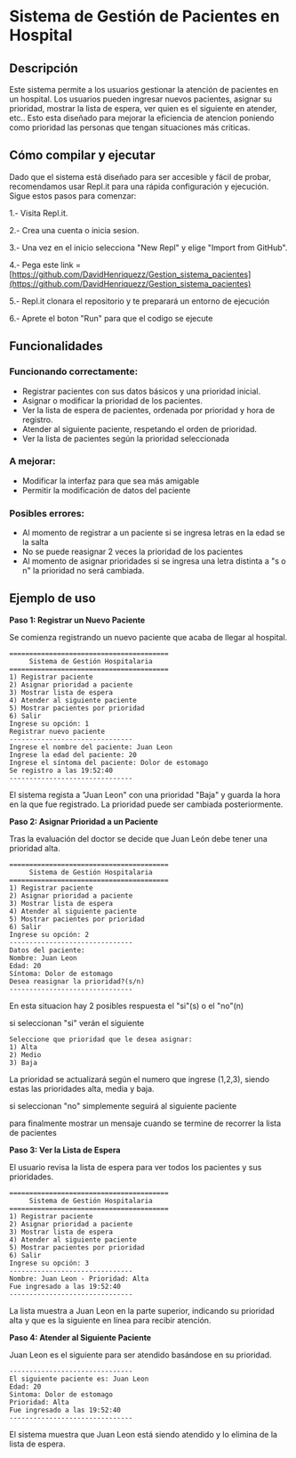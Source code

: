 # Sistema de Gestión de Pacientes en Hospital

## Descripción

Este sistema permite a los usuarios gestionar la atención de pacientes en un hospital. Los usuarios pueden ingresar nuevos pacientes, asignar su prioridad, mostrar la lista de espera, ver quien es el siguiente en atender, etc.. Esto esta diseñado para mejorar la eficiencia de atencion poniendo como prioridad las personas que tengan situaciones más criticas.

## Cómo compilar y ejecutar

Dado que el sistema está diseñado para ser accesible y fácil de probar, recomendamos usar Repl.it para una rápida configuración y ejecución. Sigue estos pasos para comenzar:

1.- Visita Repl.it.

2.- Crea una cuenta o inicia sesion.

3.- Una vez en el inicio selecciona  "New Repl" y elige "Import from GitHub".

4.- Pega este link = [https://github.com/DavidHenriquezz/Gestion_sistema_pacientes](https://github.com/DavidHenriquezz/Gestion_sistema_pacientes)

5.- Repl.it clonara el repositorio y te preparará un entorno de ejecución

6.- Aprete el boton "Run" para que el codigo se ejecute

## Funcionalidades

### Funcionando correctamente:

- Registrar pacientes con sus datos básicos y una prioridad inicial.
- Asignar o modificar la prioridad de los pacientes.
- Ver la lista de espera de pacientes, ordenada por prioridad y hora de registro.
- Atender al siguiente paciente, respetando el orden de prioridad.
- Ver la lista de pacientes según la prioridad seleccionada

### A mejorar:

- Modificar la interfaz para que sea más amigable
- Permitir la modificación de datos del paciente

### Posibles errores:

- Al momento de registrar a un paciente si se ingresa letras en la edad se la salta
- No se puede reasignar 2 veces la prioridad de los pacientes
- Al momento de asignar prioridades si se ingresa una letra distinta a "s o n" la prioridad no será cambiada.
  
## Ejemplo de uso

**Paso 1: Registrar un Nuevo Paciente**

Se comienza registrando un nuevo paciente que acaba de llegar al hospital.
```
========================================
     Sistema de Gestión Hospitalaria
========================================
1) Registrar paciente
2) Asignar prioridad a paciente
3) Mostrar lista de espera
4) Atender al siguiente paciente
5) Mostrar pacientes por prioridad
6) Salir
Ingrese su opción: 1
Registrar nuevo paciente
-------------------------------
Ingrese el nombre del paciente: Juan Leon
Ingrese la edad del paciente: 20
Ingrese el síntoma del paciente: Dolor de estomago
Se registro a las 19:52:40
-------------------------------
```

El sistema regista a "Juan Leon" con una prioridad "Baja" y guarda la hora en la que fue registrado. La prioridad puede ser cambiada posteriormente.

**Paso 2: Asignar Prioridad a un Paciente**

Tras la evaluación del doctor se decide que Juan León debe tener una prioridad alta.

```
========================================
     Sistema de Gestión Hospitalaria
========================================
1) Registrar paciente
2) Asignar prioridad a paciente
3) Mostrar lista de espera
4) Atender al siguiente paciente
5) Mostrar pacientes por prioridad
6) Salir
Ingrese su opción: 2
-------------------------------
Datos del paciente:
Nombre: Juan Leon
Edad: 20
Síntoma: Dolor de estomago
Desea reasignar la prioridad?(s/n)
-------------------------------
```

En esta situacion hay 2 posibles respuesta el "si"(s) o el "no"(n)

si seleccionan "si" verán el siguiente

```
Seleccione que prioridad que le desea asignar:
1) Alta
2) Medio
3) Baja

```
La prioridad se actualizará según el numero que ingrese (1,2,3), siendo estas las prioridades alta, media y baja.

si seleccionan "no" simplemente seguirá al siguiente paciente

para finalmente mostrar un mensaje cuando se termine de recorrer la lista de pacientes

**Paso 3: Ver la Lista de Espera**

El usuario revisa la lista de espera para ver todos los pacientes y sus prioridades.

```
========================================
     Sistema de Gestión Hospitalaria
========================================
1) Registrar paciente
2) Asignar prioridad a paciente
3) Mostrar lista de espera
4) Atender al siguiente paciente
5) Mostrar pacientes por prioridad
6) Salir
Ingrese su opción: 3
-------------------------------
Nombre: Juan Leon - Prioridad: Alta
Fue ingresado a las 19:52:40
-------------------------------
```

La lista muestra a Juan Leon en la parte superior, indicando su prioridad alta y que es la siguiente en línea para recibir atención.

**Paso 4: Atender al Siguiente Paciente**

Juan Leon es el siguiente para ser atendido basándose en su prioridad.

```
-------------------------------
El siguiente paciente es: Juan Leon
Edad: 20
Sintoma: Dolor de estomago
Prioridad: Alta
Fue ingresado a las 19:52:40
-------------------------------
```

El sistema muestra que Juan Leon está siendo atendido y lo elimina de la lista de espera.
